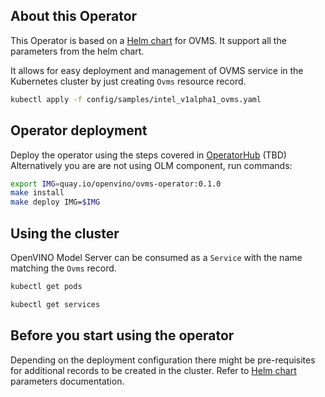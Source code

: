 ## About this Operator
This Operator is based on a [Helm chart](../../deploy/ovms) for OVMS. It support all the parameters from the helm chart.

It allows for easy deployment and management of OVMS service in the Kubernetes cluster by just creating `Ovms` resource
record.
```bash
kubectl apply -f config/samples/intel_v1alpha1_ovms.yaml
```

## Operator deployment
Deploy the operator using the steps covered in [OperatorHub](https://operatorhub.io) (TBD)
Alternatively you are are not using OLM component, run commands:
```bash
export IMG=quay.io/openvino/ovms-operator:0.1.0
make install
make deploy IMG=$IMG
```
 
## Using the cluster
OpenVINO Model Server can be consumed as a `Service` with the name matching the `Ovms` record.
```bash
kubectl get pods

kubectl get services
```

## Before you start using the operator
Depending on the deployment configuration there might be pre-requisites for additional records to be created in the cluster. 
Refer to [Helm chart](../../deploy/ovms) parameters documentation.

